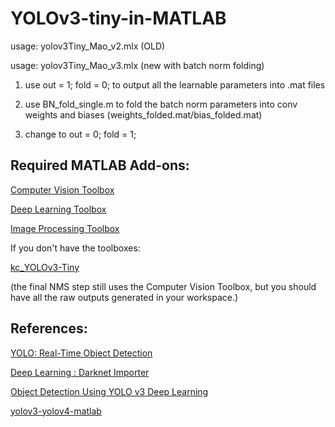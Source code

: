 # YOLOv3-tiny-in-MATLAB

usage: yolov3Tiny_Mao_v2.mlx (OLD)

usage: yolov3Tiny_Mao_v3.mlx (new with batch norm folding)

  1. use out = 1; fold = 0; to output all the learnable parameters into .mat files
  
  2. use BN_fold_single.m to fold the batch norm parameters into conv weights and biases (weights_folded.mat/bias_folded.mat)
  
  3. change to out = 0; fold = 1;

## Required MATLAB Add-ons:

[Computer Vision Toolbox](https://www.mathworks.com/products/computer-vision.html?s_tid=FX_PR_info)

[Deep Learning Toolbox](https://www.mathworks.com/products/deep-learning.html?s_tid=FX_PR_info)

[Image Processing Toolbox](https://www.mathworks.com/products/image.html?s_tid=FX_PR_info)

If you don't have the toolboxes:

[kc_YOLOv3-Tiny](https://github.com/yikaimao/kc_YOLOv3Tiny)

(the final NMS step still uses the Computer Vision Toolbox, but you should have all the raw outputs generated in your workspace.)

## References:

[YOLO: Real-Time Object Detection](https://pjreddie.com/darknet/yolo/)

[Deep Learning : Darknet Importer](https://www.mathworks.com/matlabcentral/fileexchange/71277-deep-learning-darknet-importer)

[Object Detection Using YOLO v3 Deep Learning](https://www.mathworks.com/help/vision/ug/object-detection-using-yolo-v3-deep-learning.html)

[yolov3-yolov4-matlab](https://www.mathworks.com/matlabcentral/fileexchange/75305-yolov3-yolov4-matlab)
